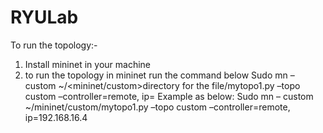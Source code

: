 # RYULab

To run the topology:-
1) Install mininet in your machine
2) to run the topology in mininet run the command below
Sudo mn – custom ~/<mininet/custom>directory for the file/mytopo1.py –topo custom –controller=remote, ip=<IP of the remote controller>
Example as below: 
Sudo mn – custom ~/mininet/custom/mytopo1.py –topo custom –controller=remote, ip=192.168.16.4
